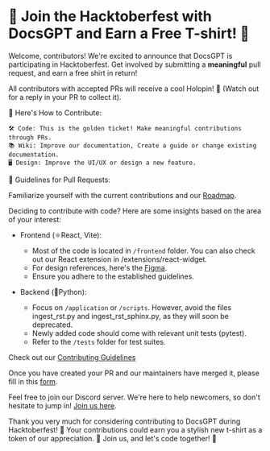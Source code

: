 # 🎉 Join the Hacktoberfest with DocsGPT and Earn a Free T-shirt! 🎉

Welcome, contributors! We're excited to announce that DocsGPT is participating in Hacktoberfest. Get involved by submitting a **meaningful** pull request, and earn a free shirt in return!

All contributors with accepted PRs will receive a cool Holopin! 🤩 (Watch out for a reply in your PR to collect it).

📜 Here's How to Contribute:

    🛠️ Code: This is the golden ticket! Make meaningful contributions through PRs.
    📚 Wiki: Improve our documentation, Create a guide or change existing documentation.
    🖥️ Design: Improve the UI/UX or design a new feature.

📝 Guidelines for Pull Requests:

Familiarize yourself with the current contributions and our [Roadmap](https://github.com/orgs/arc53/projects/2).

Deciding to contribute with code? Here are some insights based on the area of your interest:

- Frontend (⚛️React, Vite):
    - Most of the code is located in `/frontend` folder. You can also check out our React extension in /extensions/react-widget.
    - For design references, here's the [Figma](https://www.figma.com/file/OXLtrl1EAy885to6S69554/DocsGPT?node-id=0%3A1&t=hjWVuxRg9yi5YkJ9-1).
    - Ensure you adhere to the established guidelines.

- Backend (🐍Python):
    - Focus on `/application` or `/scripts`. However, avoid the files ingest_rst.py and ingest_rst_sphinx.py, as they will soon be deprecated.
    - Newly added code should come with relevant unit tests (pytest).
    - Refer to the `/tests` folder for test suites.

Check out our [Contributing Guidelines](https://github.com/arc53/DocsGPT/blob/main/CONTRIBUTING.md)

Once you have created your PR and our maintainers have merged it, please fill in this [form](https://airtable.com/appfkqFVjB0RpYCJh/shrXXM98xgRsbjO7s).

Feel free to join our Discord server. We're here to help newcomers, so don't hesitate to jump in! [Join us here](https://discord.gg/n5BX8dh8rU).

Thank you very much for considering contributing to DocsGPT during Hacktoberfest! 🙏 Your contributions could earn you a stylish new t-shirt as a token of our appreciation. 🎁 Join us, and let's code together! 🚀
